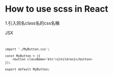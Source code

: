 # How to use scss in React
1.引入同名class名的css名稱

JSX
<code>

    import './MyButton.css';    

    const MyButton = ({
        <button className='btn'>{children}</button>
    });

    export default MyButton;

</code>